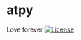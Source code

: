 # atpy
Love forever
[![License](https://img.shields.io/badge/license-MIT-blue.svg)](http://badges.mit-license.org)
